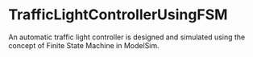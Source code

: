 # TrafficLightControllerUsingFSM
An automatic traffic light controller is designed and simulated using the concept of Finite State Machine in ModelSim.

